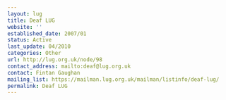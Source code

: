 ```yaml
---
layout: lug
title: Deaf LUG
website: ''
established_date: 2007/01
status: Active
last_update: 04/2010
categories: Other
url: http://lug.org.uk/node/98
contact_address: mailto:deaf@lug.org.uk
contact: Fintan Gaughan
mailing_list: https://mailman.lug.org.uk/mailman/listinfo/deaf-lug/
permalink: Deaf LUG
---
```

